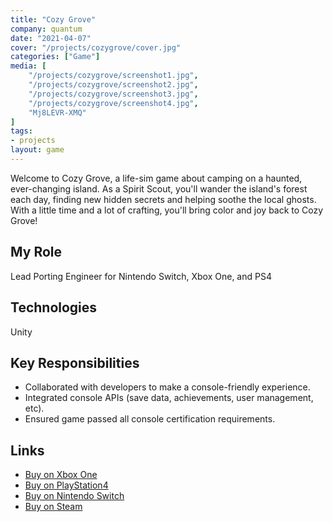 ```yaml
---
title: "Cozy Grove"
company: quantum
date: "2021-04-07"
cover: "/projects/cozygrove/cover.jpg"
categories: ["Game"]
media: [
    "/projects/cozygrove/screenshot1.jpg",
    "/projects/cozygrove/screenshot2.jpg",
    "/projects/cozygrove/screenshot3.jpg",
    "/projects/cozygrove/screenshot4.jpg",
    "Mj8LEVR-XMQ"
]
tags:
- projects
layout: game
---
```


Welcome to Cozy Grove, a life-sim game about camping on a haunted, ever-changing island. As a Spirit Scout, you'll wander the island's forest each day, finding new hidden secrets and helping soothe the local ghosts. With a little time and a lot of crafting, you'll bring color and joy back to Cozy Grove!

## My Role
Lead Porting Engineer for Nintendo Switch, Xbox One, and PS4

## Technologies
Unity

## Key Responsibilities
* Collaborated with developers to make a console-friendly experience.
* Integrated console APIs (save data, achievements, user management, etc).
* Ensured game passed all console certification requirements.

## Links
* [Buy on Xbox One](https://www.microsoft.com/en-us/p/cozy-grove/9pjcc91cz3wn)
* [Buy on PlayStation4](https://store.playstation.com/en-us/concept/10002088)
* [Buy on Nintendo Switch](https://www.nintendo.com/games/detail/cozy-grove-switch/)
* [Buy on Steam](https://store.steampowered.com/app/1458100/Cozy_Grove)